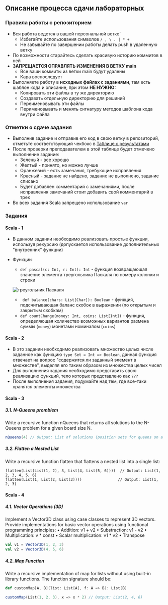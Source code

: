 ## Описание процесса сдачи лабораторных

### Правила работы с репозиторием

- Вся работа ведется в вашей персональной ветке`
	- Избегайте использования символов `/ , \ . | * +`
	- Не забывайте по завершении работы делать push в удаленную ветку
- По возможности старайтесь сделать красивую историю коммитов в ней
- **ЗАПРЕЩАЕТСЯ ОПРАВЛЯТЬ ИЗМЕНЕНИЯ В ВЕТКУ main**
	- Все ваши коммиты из ветки main будут удалены
	- Кара воспоследует
- Выполняете работу в **исходных файлах с заданиями**, там есть шаблон кода и описание, при этом **НЕ НУЖНО:**
	- Копировать эти файлы в ту же директорию
	- Создавать отдельную директорию для решиний
	- Переименовывать эти файлы
	- Перименовывать и менять сигнатуру методов шаблона кода внутри файла

### Отметки о сдаче задания

- Выполнив задание и отправив его код в свою ветку в репозиторий, отметьте соответствующий чекбокс в [Таблице с результатами](https://docs.google.com/spreadsheets/d/1ly-yUu19S_mU7tSG_QLFaJOkQIM-uzzmXwLm4BGYW8Q)
- После проверки преподавателем в этой таблице будет отмечено выполнение задание:
	- Зеленый - все хорошо
	- Желтый - принято, но можно лучше
	- Оранжевый - есть замечания, требующие исправления
	- Красный - задание не найдено, задание не выполнено, задание списано
	- Будет добавлен комментарий с замечаниями, после исправления замечаний стоит добавить свой комментарий в трек
- Во всех задания Scala запрещено использование `var`

### Задания

#### Scala  - 1

- В данном задании необходимо реализовать простые функции, используя рекурсию (допускается использование дополнительных "внутренних" функции)
- Функции
	- `def pascal(c: Int, r: Int): Int` - функция возвращающая значение элемента треугольника Паскаля по номеру колонки и строки
  
	![треугольник Паскаля](https://upload.wikimedia.org/wikipedia/commons/7/71/%D0%A2%D1%80%D0%B5%D1%83%D0%B3%D0%BE%D0%BB%D1%8C%D0%BD%D0%B8%D0%BA_%D0%9F%D0%B0%D1%81%D0%BA%D0%B0%D0%BB%D1%8F.png)
	- ` def balance(chars: List[Char]): Boolean` - функция, подсчитывающая баланс скобок в выражении (по открытым и закрытым скобкам)
	- `def countChange(money: Int, coins: List[Int])` - функция, определяющая количество возможных вариантов размена суммы (`money`) монетами номиналом (`coins`)

#### Scala  - 2

- В это задании необходимо реализовать множество целых числе заданное как функцию `type Set = Int => Boolean`, данная функция отвечает на вопрос "содержится ли заданный элемент в множестве", выделяя его таким образом из множества целых чисел
- Для выполнения задания необходимо представить свою реализацию функций, тело которых представлено как `???`
- После выполнения задания, подумайте над тем, где все-таки хранятся элементы множества

#### Scala - 3

##### 3.1. N-Queens promblem

Write a recursive function nQueens that returns all solutions to the N-Queens problem for a given board size N.

```scala
nQueens(4) // Output: List of solutions (position sets for queens on a 4x4 board)
```

##### 3.2. Flatten a Nested List

Write a recursive function flatten that flattens a nested list into a single list:

```
flatten(List(List(1, 2), 3, List(4, List(5, 6))))  // Output: List(1, 2, 3, 4, 5, 6)
flatten(List(1, List(2, List(3))))                // Output: List(1, 2, 3)
```

#### Scala - 4

##### 4.1. Vector Operations (3D)

Implement a Vector3D class using case classes to represent 3D vectors. Provide implementations for basic vector operations using functional programming principles:
•	Addition: v1 + v2
•	Substraction: v1 - v2
•	Multiplication: v * const
•	Scalar multiplication: v1 * v2
•	Transpose

```scala
val v1 = Vector3D(1, 2, 3)
val v2 = Vector3D(4, 5, 6)
```
##### 4.2. Map Function

Write a recursive implementation of map for lists without using built-in library functions. The function signature should be:

```scala
def customMap[A, B](list: List[A], f: A => B): List[B]

customMap(List(1, 2, 3), x => x * 2) // Output: List(2, 4, 6)
```

